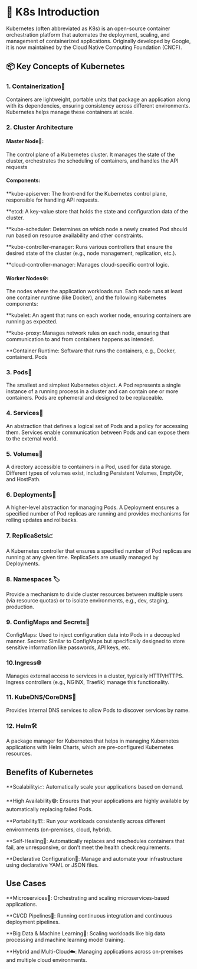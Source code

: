 # 🚀 K8s Introduction
Kubernetes (often abbreviated as K8s) is an open-source container orchestration platform that automates the deployment, scaling, and management of containerized applications. Originally developed by Google, it is now maintained by the Cloud Native Computing Foundation (CNCF).

## 📦 Key Concepts of Kubernetes
### 1. Containerization🐳

Containers are lightweight, portable units that package an application along with its dependencies, ensuring consistency across different environments. Kubernetes helps manage these containers at scale.

### 2. Cluster Architecture

#### Master Node🧠: 
The control plane of a Kubernetes cluster. It manages the state of the cluster, orchestrates the scheduling of containers, and handles the API requests
#### Components:
**kube-apiserver: 
The front-end for the Kubernetes control plane, responsible for handling API requests.

**etcd: 
A key-value store that holds the state and configuration data of the cluster.

**kube-scheduler: 
Determines on which node a newly created Pod should run based on resource availability and other constraints.

**kube-controller-manager: 
Runs various controllers that ensure the desired state of the cluster (e.g., node management, replication, etc.).

**cloud-controller-manager: 
Manages cloud-specific control logic.

#### Worker Nodes⚙️: 
The nodes where the application workloads run. Each node runs at least one container runtime (like Docker), and the following Kubernetes components:

**kubelet: 
An agent that runs on each worker node, ensuring containers are running as expected.

**kube-proxy: 
Manages network rules on each node, ensuring that communication to and from containers happens as intended.

**Container Runtime: 
Software that runs the containers, e.g., Docker, containerd.
Pods

### 3. Pods🎯

The smallest and simplest Kubernetes object. A Pod represents a single instance of a running process in a cluster and can contain one or more containers. Pods are ephemeral and designed to be replaceable.

### 4. Services📡
An abstraction that defines a logical set of Pods and a policy for accessing them. Services enable communication between Pods and can expose them to the external world.

### 5. Volumes📂
A directory accessible to containers in a Pod, used for data storage. Different types of volumes exist, including Persistent Volumes, EmptyDir, and HostPath.

### 6. Deployments🚀

A higher-level abstraction for managing Pods. A Deployment ensures a specified number of Pod replicas are running and provides mechanisms for rolling updates and rollbacks.

### 7. ReplicaSets📈

A Kubernetes controller that ensures a specified number of Pod replicas are running at any given time. ReplicaSets are usually managed by Deployments.

### 8. Namespaces 🏷️

Provide a mechanism to divide cluster resources between multiple users (via resource quotas) or to isolate environments, e.g., dev, staging, production.

### 9. ConfigMaps and Secrets🔐

ConfigMaps: Used to inject configuration data into Pods in a decoupled manner.
Secrets: Similar to ConfigMaps but specifically designed to store sensitive information like passwords, API keys, etc.

### 10.Ingress🌐

Manages external access to services in a cluster, typically HTTP/HTTPS. Ingress controllers (e.g., NGINX, Traefik) manage this functionality.


### 11. KubeDNS/CoreDNS🧭

Provides internal DNS services to allow Pods to discover services by name.

### 12. Helm🛠️

A package manager for Kubernetes that helps in managing Kubernetes applications with Helm Charts, which are pre-configured Kubernetes resources.

## Benefits of Kubernetes

**Scalability📈: Automatically scale your applications based on demand.

**High Availability🟢: Ensures that your applications are highly available by automatically replacing failed Pods.

**Portability🏗️: Run your workloads consistently across different environments (on-premises, cloud, hybrid).

**Self-Healing💪: Automatically replaces and reschedules containers that fail, are unresponsive, or don’t meet the health check requirements.

**Declarative Configuration📝: Manage and automate your infrastructure using declarative YAML or JSON files.

## Use Cases

**Microservices🧩: Orchestrating and scaling microservices-based applications.

**CI/CD Pipelines🔄: Running continuous integration and continuous deployment pipelines.

**Big Data & Machine Learning🧠: Scaling workloads like big data processing and machine learning model training.

**Hybrid and Multi-Cloud☁️: Managing applications across on-premises and multiple cloud environments.
